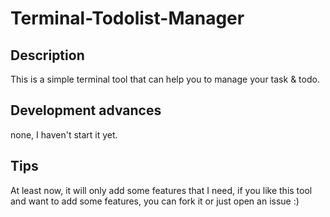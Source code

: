 # Terminal-Todolist-Manager

## Description

This is a simple terminal tool that can help you to manage your task &amp; todo.

## Development advances

none, I haven't start it yet.

## Tips

At least now, it will only add some features that I need, if you like this tool and want to add some features, you can fork it or just open an issue :)
